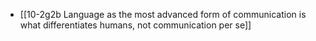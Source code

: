 - [[10-2g2b Language as the most advanced form of communication is what differentiates humans, not communication per se]]

